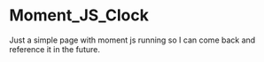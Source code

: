 # Moment_JS_Clock
Just a simple page with moment js running so I can come back and reference it in the future.
